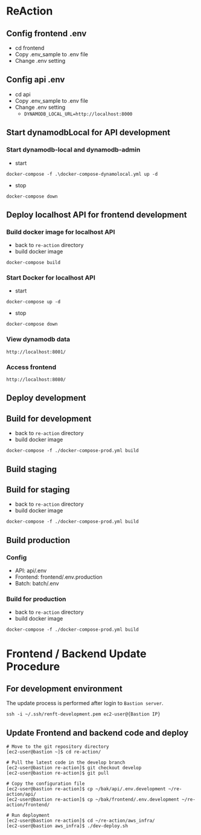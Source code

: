 # ReAction

## Config frontend .env
- cd frontend
- Copy .env_sample to .env file
- Change .env setting

## Config api .env
- cd api
- Copy .env_sample to .env file
- Change .env setting
    - `DYNAMODB_LOCAL_URL=http://localhost:8000`

## Start dynamodbLocal for API development
### Start dynamodb-local and dynamodb-admin
- start
```
docker-compose -f .\docker-compose-dynamolocal.yml up -d
```
- stop
```
docker-compose down
```

## Deploy localhost API for frontend development
### Build docker image for localhost API
- back to `re-action` directory
- build docker image
```
docker-compose build
```

### Start Docker for localhost API
- start
```
docker-compose up -d
```
- stop
```
docker-compose down
```

### View dynamodb data
```
http://localhost:8001/
```

### Access frontend
```
http://localhost:8080/
```

## Deploy development
## Build for development
- back to `re-action` directory
- build docker image
```
docker-compose -f ./docker-compose-prod.yml build
```


## Build staging
## Build for staging
- back to `re-action` directory
- build docker image
```
docker-compose -f ./docker-compose-prod.yml build
```

## Build production
### Config
- API: api/.env
- Frontend: frontend/.env.production
- Batch: batch/.env
### Build for production
- back to `re-action` directory
- build docker image
```
docker-compose -f ./docker-compose-prod.yml build
```

# Frontend / Backend Update Procedure
## For development environment

The update process is performed after login to `Bastion server`.

```
ssh -i ~/.ssh/renft-development.pem ec2-user@{Bastion IP}
```

## Update Frontend and backend code and deploy
```
# Move to the git repository directory
[ec2-user@bastion ~]$ cd re-action/

# Pull the latest code in the develop branch
[ec2-user@bastion re-action]$ git checkout develop
[ec2-user@bastion re-action]$ git pull

# Copy the configuration file
[ec2-user@bastion re-action]$ cp ~/bak/api/.env.development ~/re-action/api/
[ec2-user@bastion re-action]$ cp ~/bak/frontend/.env.development ~/re-action/frontend/

# Run deployment
[ec2-user@bastion re-action]$ cd ~/re-action/aws_infra/
[ec2-user@bastion aws_infra]$ ./dev-deploy.sh
```

